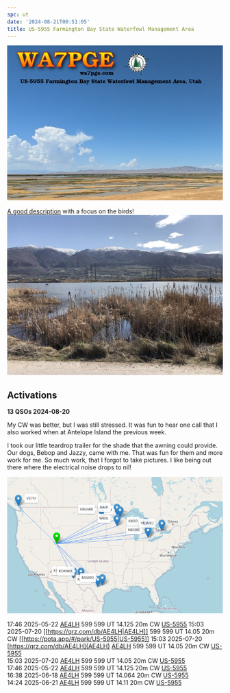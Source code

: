 ```yaml
---
spc: ut
date: '2024-08-21T00:51:05'
title: US-5955 Farmington Bay State Waterfowl Management Area
---
```


![pasted_image.png](/static/pasted_image_0166.png)

[A good description](https://www.utahsadventurefamily.com/farmington-bay-waterfowl-management-area/) with a focus on the birds! 
![pasted_image001.png](/static/pasted_image001_0143.png)

## Activations
**13 QSOs 2024-08-20**

My CW was better, but I was still stressed.  It was fun to hear one call that  I also worked when at Antelope Island the previous week. 

I took our little teardrop trailer for the shade that the awning could provide.  Our dogs, Bebop and Jazzy, came with me.  That was fun for them and more work for me.   So much work, that I forgot to take pictures.   I like being out there where the electrical noise drops to nil!  

![pasted_image002.png](/static/pasted_image002_0019.png)

17:46    2025-05-22    [AE4LH](https://qrz.com/db/AE4LH)    599    599    UT    14.125    20m    CW    [US-5955](https://pota.app/#/park/US-5955)
15:03	2025-07-20	[[https://qrz.com/db/AE4LH|AE4LH]]	599	599	UT	14.05	20m	CW	[[https://pota.app/#/park/US-5955|US-5955]]
15:03	2025-07-20	[https://qrz.com/db/AE4LH](AE4LH)	[AE4LH](https://qrz.com/db/AE4LH)	599	599	UT	14.05	20m	CW	[US-5955](https://pota.app/#/park/US-5955)
<BR>15:03	2025-07-20	[AE4LH](https://qrz.com/db/AE4LH)	599	599	UT	14.05	20m	CW	[US-5955](https://pota.app/#/park/US-5955)
<BR>17:46	2025-05-22	[AE4LH](https://qrz.com/db/AE4LH)	599	599	UT	14.125	20m	CW	[US-5955](https://pota.app/#/park/US-5955)
<BR>16:38	2025-06-18	[AE4LH](https://qrz.com/db/AE4LH)	599	599	UT	14.064	20m	CW	[US-5955](https://pota.app/#/park/US-5955)
<BR>14:24	2025-06-21	[AE4LH](https://qrz.com/db/AE4LH)	599	599	UT	14.11	20m	CW	[US-5955](https://pota.app/#/park/US-5955)